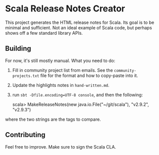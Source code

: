 # Scala Release Notes Creator

This project generates the HTML release notes for Scala.   Its goal is to be minimal and sufficient.   Not an ideal example of Scala code,
but perhaps shows off a few standard library APIs.


## Building

For now, it's still mostly manual.   What you need to do:

1. Fill in community project list from emails.  See the `community-projects.txt` file for the format and how to copy-paste into it.
2. Update the highlights notes in `hand-written.md`.
3. run `sbt -Dfile.encoding=UTF-8 console`, and then the following:

    scala> MakeReleaseNotes(new java.io.File("~/git/scala"), "v2.9.2", "v2.9.3")

where the two strings are the tags to compare.


## Contributing

Feel free to improve.   Make sure to sign the Scala CLA.
